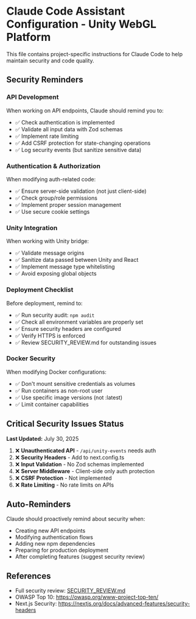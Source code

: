 # Claude Code Assistant Configuration - Unity WebGL Platform

This file contains project-specific instructions for Claude Code to help maintain security and code quality.

## Security Reminders

### API Development
When working on API endpoints, Claude should remind you to:
- ✅ Check authentication is implemented
- ✅ Validate all input data with Zod schemas
- ✅ Implement rate limiting
- ✅ Add CSRF protection for state-changing operations
- ✅ Log security events (but sanitize sensitive data)

### Authentication & Authorization
When modifying auth-related code:
- ✅ Ensure server-side validation (not just client-side)
- ✅ Check group/role permissions
- ✅ Implement proper session management
- ✅ Use secure cookie settings

### Unity Integration
When working with Unity bridge:
- ✅ Validate message origins
- ✅ Sanitize data passed between Unity and React
- ✅ Implement message type whitelisting
- ✅ Avoid exposing global objects

### Deployment Checklist
Before deployment, remind to:
- ✅ Run security audit: `npm audit`
- ✅ Check all environment variables are properly set
- ✅ Ensure security headers are configured
- ✅ Verify HTTPS is enforced
- ✅ Review SECURITY_REVIEW.md for outstanding issues

### Docker Security
When modifying Docker configurations:
- ✅ Don't mount sensitive credentials as volumes
- ✅ Run containers as non-root user
- ✅ Use specific image versions (not :latest)
- ✅ Limit container capabilities

## Critical Security Issues Status

**Last Updated:** July 30, 2025

1. ❌ **Unauthenticated API** - `/api/unity-events` needs auth
2. ❌ **Security Headers** - Add to next.config.ts
3. ❌ **Input Validation** - No Zod schemas implemented
4. ❌ **Server Middleware** - Client-side only auth protection
5. ❌ **CSRF Protection** - Not implemented
6. ❌ **Rate Limiting** - No rate limits on APIs

## Auto-Reminders

Claude should proactively remind about security when:
- Creating new API endpoints
- Modifying authentication flows
- Adding new npm dependencies
- Preparing for production deployment
- After completing features (suggest security review)

## References

- Full security review: [SECURITY_REVIEW.md](./SECURITY_REVIEW.md)
- OWASP Top 10: https://owasp.org/www-project-top-ten/
- Next.js Security: https://nextjs.org/docs/advanced-features/security-headers